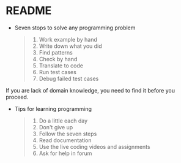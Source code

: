 # README

- Seven stops to solve any programming problem
  >1. Work example by hand
  >2. Write down what you did
  >3. Find patterns
  >4. Check by hand
  >5. Translate to code
  >6. Run test cases
  >7. Debug failed test cases

If you are lack of domain knowledge, you need to find it before you proceed.

- Tips for learning programming

  >1. Do a little each day
  >2. Don't give up
  >3. Follow the seven steps
  >4. Read documentation
  >5. Use the live coding videos and assignments
  >6. Ask for help in forum
